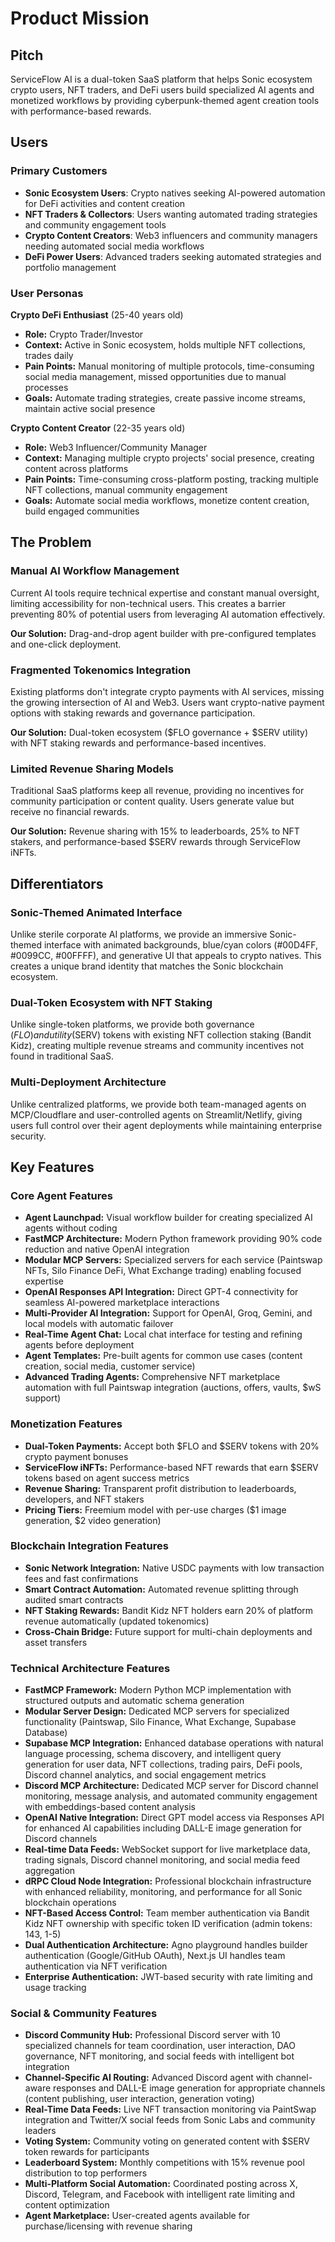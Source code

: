 # Product Mission

## Pitch

ServiceFlow AI is a dual-token SaaS platform that helps Sonic ecosystem crypto users, NFT traders, and DeFi users build specialized AI agents and monetized workflows by providing cyberpunk-themed agent creation tools with performance-based rewards.

## Users

### Primary Customers

- **Sonic Ecosystem Users**: Crypto natives seeking AI-powered automation for DeFi activities and content creation
- **NFT Traders & Collectors**: Users wanting automated trading strategies and community engagement tools  
- **Crypto Content Creators**: Web3 influencers and community managers needing automated social media workflows  
- **DeFi Power Users**: Advanced traders seeking automated strategies and portfolio management

### User Personas

**Crypto DeFi Enthusiast** (25-40 years old)
- **Role:** Crypto Trader/Investor  
- **Context:** Active in Sonic ecosystem, holds multiple NFT collections, trades daily
- **Pain Points:** Manual monitoring of multiple protocols, time-consuming social media management, missed opportunities due to manual processes
- **Goals:** Automate trading strategies, create passive income streams, maintain active social presence

**Crypto Content Creator** (22-35 years old)
- **Role:** Web3 Influencer/Community Manager
- **Context:** Managing multiple crypto projects' social presence, creating content across platforms
- **Pain Points:** Time-consuming cross-platform posting, tracking multiple NFT collections, manual community engagement
- **Goals:** Automate social media workflows, monetize content creation, build engaged communities

## The Problem

### Manual AI Workflow Management

Current AI tools require technical expertise and constant manual oversight, limiting accessibility for non-technical users. This creates a barrier preventing 80% of potential users from leveraging AI automation effectively.

**Our Solution:** Drag-and-drop agent builder with pre-configured templates and one-click deployment.

### Fragmented Tokenomics Integration

Existing platforms don't integrate crypto payments with AI services, missing the growing intersection of AI and Web3. Users want crypto-native payment options with staking rewards and governance participation.

**Our Solution:** Dual-token ecosystem ($FLO governance + $SERV utility) with NFT staking rewards and performance-based incentives.

### Limited Revenue Sharing Models

Traditional SaaS platforms keep all revenue, providing no incentives for community participation or content quality. Users generate value but receive no financial rewards.

**Our Solution:** Revenue sharing with 15% to leaderboards, 25% to NFT stakers, and performance-based $SERV rewards through ServiceFlow iNFTs.

## Differentiators

### Sonic-Themed Animated Interface

Unlike sterile corporate AI platforms, we provide an immersive Sonic-themed interface with animated backgrounds, blue/cyan colors (#00D4FF, #0099CC, #00FFFF), and generative UI that appeals to crypto natives. This creates a unique brand identity that matches the Sonic blockchain ecosystem.

### Dual-Token Ecosystem with NFT Staking

Unlike single-token platforms, we provide both governance ($FLO) and utility ($SERV) tokens with existing NFT collection staking (Bandit Kidz), creating multiple revenue streams and community incentives not found in traditional SaaS.

### Multi-Deployment Architecture  

Unlike centralized platforms, we provide both team-managed agents on MCP/Cloudflare and user-controlled agents on Streamlit/Netlify, giving users full control over their agent deployments while maintaining enterprise security.

## Key Features

### Core Agent Features

- **Agent Launchpad:** Visual workflow builder for creating specialized AI agents without coding
- **FastMCP Architecture:** Modern Python framework providing 90% code reduction and native OpenAI integration
- **Modular MCP Servers:** Specialized servers for each service (Paintswap NFTs, Silo Finance DeFi, What Exchange trading) enabling focused expertise
- **OpenAI Responses API Integration:** Direct GPT-4 connectivity for seamless AI-powered marketplace interactions
- **Multi-Provider AI Integration:** Support for OpenAI, Groq, Gemini, and local models with automatic failover
- **Real-Time Agent Chat:** Local chat interface for testing and refining agents before deployment
- **Agent Templates:** Pre-built agents for common use cases (content creation, social media, customer service)
- **Advanced Trading Agents:** Comprehensive NFT marketplace automation with full Paintswap integration (auctions, offers, vaults, $wS support)

### Monetization Features

- **Dual-Token Payments:** Accept both $FLO and $SERV tokens with 20% crypto payment bonuses
- **ServiceFlow iNFTs:** Performance-based NFT rewards that earn $SERV tokens based on agent success metrics
- **Revenue Sharing:** Transparent profit distribution to leaderboards, developers, and NFT stakers
- **Pricing Tiers:** Freemium model with per-use charges ($1 image generation, $2 video generation)

### Blockchain Integration Features

- **Sonic Network Integration:** Native USDC payments with low transaction fees and fast confirmations
- **Smart Contract Automation:** Automated revenue splitting through audited smart contracts
- **NFT Staking Rewards:** Bandit Kidz NFT holders earn 20% of platform revenue automatically (updated tokenomics)
- **Cross-Chain Bridge:** Future support for multi-chain deployments and asset transfers

### Technical Architecture Features

- **FastMCP Framework:** Modern Python MCP implementation with structured outputs and automatic schema generation
- **Modular Server Design:** Dedicated MCP servers for specialized functionality (Paintswap, Silo Finance, What Exchange, Supabase Database)
- **Supabase MCP Integration:** Enhanced database operations with natural language processing, schema discovery, and intelligent query generation for user data, NFT collections, trading pairs, DeFi pools, Discord channel analytics, and social engagement metrics
- **Discord MCP Architecture:** Dedicated MCP server for Discord channel monitoring, message analysis, and automated community engagement with embeddings-based content analysis
- **OpenAI Native Integration:** Direct GPT model access via Responses API for enhanced AI capabilities including DALL-E image generation for Discord channels
- **Real-time Data Feeds:** WebSocket support for live marketplace data, trading signals, Discord channel monitoring, and social media feed aggregation
- **dRPC Cloud Node Integration:** Professional blockchain infrastructure with enhanced reliability, monitoring, and performance for all Sonic blockchain operations
- **NFT-Based Access Control:** Team member authentication via Bandit Kidz NFT ownership with specific token ID verification (admin tokens: 143, 1-5)
- **Dual Authentication Architecture:** Agno playground handles builder authentication (Google/GitHub OAuth), Next.js UI handles team authentication via NFT verification
- **Enterprise Authentication:** JWT-based security with rate limiting and usage tracking

### Social & Community Features

- **Discord Community Hub:** Professional Discord server with 10 specialized channels for team coordination, user interaction, DAO governance, NFT monitoring, and social feeds with intelligent bot integration
- **Channel-Specific AI Routing:** Advanced Discord agent with channel-aware responses and DALL-E image generation for appropriate channels (content publishing, user interaction, generation voting)
- **Real-Time Data Feeds:** Live NFT transaction monitoring via PaintSwap integration and Twitter/X social feeds from Sonic Labs and community leaders
- **Voting System:** Community voting on generated content with $SERV token rewards for participants
- **Leaderboard System:** Monthly competitions with 15% revenue pool distribution to top performers
- **Multi-Platform Social Automation:** Coordinated posting across X, Discord, Telegram, and Facebook with intelligent rate limiting and content optimization
- **Agent Marketplace:** User-created agents available for purchase/licensing with revenue sharing